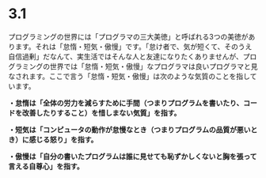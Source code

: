 # 3.1
プログラミングの世界には「プログラマの三大美徳」と呼ばれる3つの美徳があります。それは「怠惰・短気・傲慢」です。「怠け者で、気が短くて、そのうえ自信過剰」だなんて、実生活ではそんな人と友達になりたくありませんが、プログラミングの世界では「怠惰・短気・傲慢」なプログラマは良いプログラマと見なされます。ここで言う「怠惰・短気・傲慢」は次のような気質のことを指しています。 

**・怠惰は「全体の労力を減らすために手間（つまりプログラムを書いたり、コードを改善したりすること）を惜しまない気質」を指す。**

**・短気は「コンピュータの動作が怠慢なとき（つまりプログラムの品質が悪いとき）に感じる怒り」を指す。**

**・傲慢は「自分の書いたプログラムは誰に見せても恥ずかしくないと胸を張って言える自尊心」を指す。**